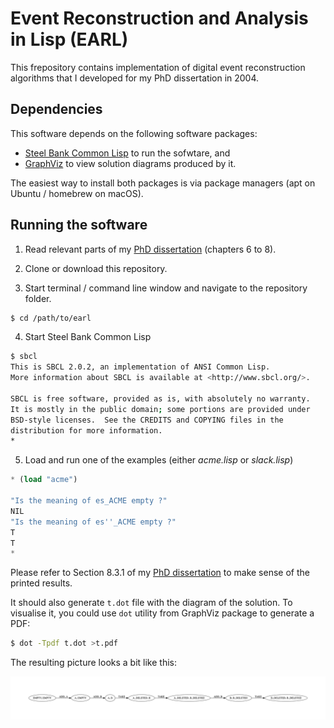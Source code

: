 Event Reconstruction and Analysis in Lisp (EARL)
================================================

This frepository contains implementation of digital event reconstruction algorithms that I developed for my PhD dissertation in 2004. 

Dependencies
------------

This software depends on the following software packages:

 * [Steel Bank Common Lisp](http://www.sbcl.org) to run the sofwtare, and
 * [GraphViz](https://www.graphviz.org) to view solution diagrams produced by it.

The easiest way to install both packages is via package managers  (apt on Ubuntu / homebrew on macOS).

Running the software
--------------------

1. Read relevant parts of my [PhD dissertation](thesis.pdf) (chapters 6 to 8).

2. Clone or download this repository. 

3. Start terminal / command line window and navigate to the repository folder.

```sh
$ cd /path/to/earl
```

4. Start Steel Bank Common Lisp

```sh
$ sbcl
This is SBCL 2.0.2, an implementation of ANSI Common Lisp.
More information about SBCL is available at <http://www.sbcl.org/>.

SBCL is free software, provided as is, with absolutely no warranty.
It is mostly in the public domain; some portions are provided under
BSD-style licenses.  See the CREDITS and COPYING files in the
distribution for more information.
*
```

5. Load and run one of the examples (either *acme.lisp* or *slack.lisp*)

```lisp
* (load "acme")

"Is the meaning of es_ACME empty ?" 
NIL 
"Is the meaning of es''_ACME empty ?" 
T 
T
* 
```

Please refer to Section 8.3.1 of my [PhD dissertation](thesis.pdf) to make sense of the printed results.

It should also generate `t.dot` file with the diagram of the solution. To visualise it, you could use `dot` utility from GraphViz package to generate a PDF:

```sh
$ dot -Tpdf t.dot >t.pdf
```

The resulting picture looks a bit like this:

![t.png](t.png)
